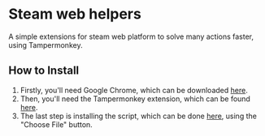 Steam web helpers
==============
A simple extensions for steam web platform to solve many actions faster, using Tampermonkey.


## How to Install

1. Firstly, you'll need Google Chrome, which can be downloaded [here](https://www.google.com/chrome/).
2. Then, you'll need the Tampermonkey extension, which can be found [here](https://chrome.google.com/webstore/detail/tampermonkey/dhdgffkkebhmkfjojejmpbldmpobfkfo?hl=en).
3. The last step is installing the script, which can be done [here](chrome-extension://dhdgffkkebhmkfjojejmpbldmpobfkfo/options.html), using the "Choose File" button.
